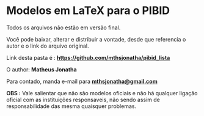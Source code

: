 # Modelos em LaTeX para o PIBID

Todos os arquivos não estão em versão final.

Você pode baixar, alterar e distribuir a vontade, desde que referencia o autor e o link do arquivo original.

Link desta pasta é : **https://github.com/mthsjonatha/pibid_lista**

O author: **Matheus Jonatha**

Para contado, manda e-mail para **mthsjonatha@gmail.com**

**OBS :** Vale salientar que não são modelos oficiais e não há qualquer ligação oficial com as instituições responsaveis, não sendo assim de responsabilidade das mesma quaisquer problemas.